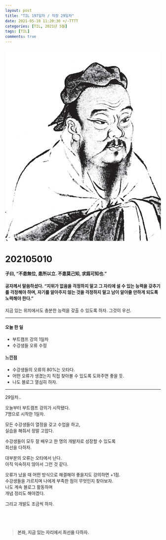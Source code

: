 ```yaml
---
layout: post
title: "TIL 197일차 / 직장 29일차"
date: 2021-05-10 11:20:30 +/-TTTT
categories: [TIL, 2021년 5월]
tags: [TIL]
comments: true
---
```


![image](/assets/img/sample/avatar.jpg)

# **202105010**

#### **子曰, “不患無位, 患所以立. 不患莫己知, 求爲可知也.”**

#### **공자께서 말씀하셨다. “지위가 없음을 걱정하지 말고 그 자리에 설 수 있는 능력을 갖추기를 걱정해야 하며, 자기를 알아주지 않는 것을 걱정하지 말고 남이 알아줄 만하게 되도록 노력해야 한다.”**

지금 있는 위치에서도 충분한 능력을 갖출 수 있도록 하자. 그것이 우선.

---

#### **오늘 한 일**

- 부트캠프 강의 1일차
- 수강생들 오류 수정

#### **느낀점**

- 수강생들의 오류의 80%는 오타다.
- 어떤 오류가 생겼는지 직접 찾아볼 수 있도록 도와주면 좋을 듯.
- 나도 블로그 열심히 하자.

---

29일차..

오늘부터 부트캠프 강의가 시작됐다.  
7명으로 시작한 1일차.

모든 수강생들이 열정을 갖고 수업을 하고,  
실습을 해줘서 정말 고맙다.

수강생들이 모두 잘 배우고 한 명의 개발자로 성장할 수 있도록  
최선을 다하자.

대부분의 오류는 오타에서 난다.  
아직 익숙하지 않아서 그런 것 같다.

오류가 났을 때 어떤 방식으로 해결해야 좋을지도 강의하면 +1점.  
수강생들을 가르치며 나에게 부족한 점이 무엇인지 찾아보자.  
나도 계속 블로그 활동하며  
개념 정리도 해야겠다.

그리고 개발도 조금씩 하자.

## <br>

> **본좌, 지금 있는 자리에서 최선을 다하자.**
